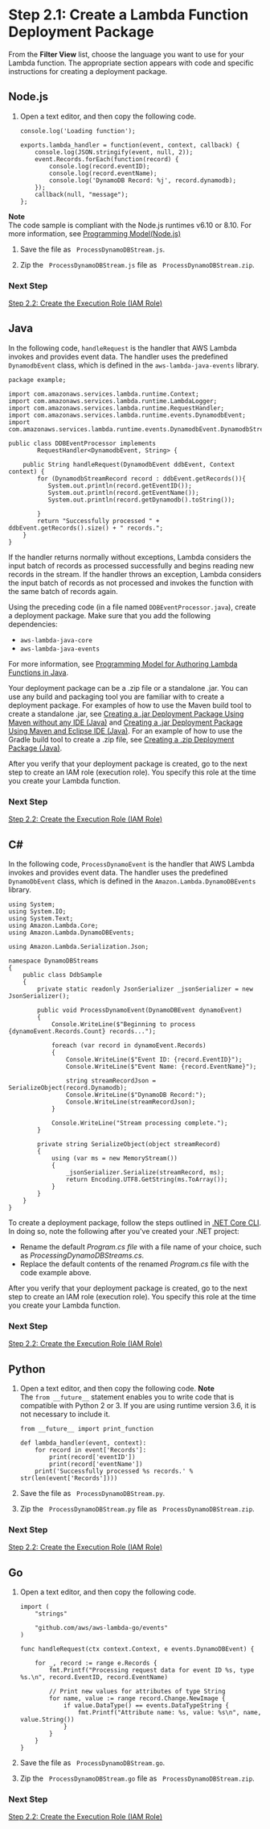 # Step 2\.1: Create a Lambda Function Deployment Package<a name="with-dynamodb-create-package"></a>

From the **Filter View** list, choose the language you want to use for your Lambda function\. The appropriate section appears with code and specific instructions for creating a deployment package\.

## Node\.js<a name="with-ddb-example-deployment-pkg-nodejs"></a>

1. Open a text editor, and then copy the following code\. 

   ```
   console.log('Loading function');
   
   exports.lambda_handler = function(event, context, callback) {
       console.log(JSON.stringify(event, null, 2));
       event.Records.forEach(function(record) {
           console.log(record.eventID);
           console.log(record.eventName);
           console.log('DynamoDB Record: %j', record.dynamodb);
       });
       callback(null, "message");
   };
   ```
**Note**  
The code sample is compliant with the Node\.js runtimes v6\.10 or 8\.10\. For more information, see [Programming Model\(Node\.js\)](programming-model.md)

1. Save the file as ` ProcessDynamoDBStream.js`\.

1. Zip the ` ProcessDynamoDBStream.js` file as ` ProcessDynamoDBStream.zip`\. 

### Next Step<a name="ddb-create-deployment-pkg-nodejs-next-step"></a>

 [Step 2\.2: Create the Execution Role \(IAM Role\)](with-dynamodb-create-execution-role.md) 

## Java<a name="with-ddb-example-deployment-pkg-java"></a>

In the following code, `handleRequest` is the handler that AWS Lambda invokes and provides event data\. The handler uses the predefined `DynamodbEvent` class, which is defined in the `aws-lambda-java-events` library\. 

```
package example;

import com.amazonaws.services.lambda.runtime.Context;
import com.amazonaws.services.lambda.runtime.LambdaLogger;
import com.amazonaws.services.lambda.runtime.RequestHandler;
import com.amazonaws.services.lambda.runtime.events.DynamodbEvent;
import com.amazonaws.services.lambda.runtime.events.DynamodbEvent.DynamodbStreamRecord;

public class DDBEventProcessor implements
        RequestHandler<DynamodbEvent, String> {
    
    public String handleRequest(DynamodbEvent ddbEvent, Context context) {       
        for (DynamodbStreamRecord record : ddbEvent.getRecords()){
           System.out.println(record.getEventID());
           System.out.println(record.getEventName());
           System.out.println(record.getDynamodb().toString());
           
        }
        return "Successfully processed " + ddbEvent.getRecords().size() + " records.";
    }
}
```

If the handler returns normally without exceptions, Lambda considers the input batch of records as processed successfully and begins reading new records in the stream\. If the handler throws an exception, Lambda considers the input batch of records as not processed and invokes the function with the same batch of records again\. 

Using the preceding code \(in a file named `DDBEventProcessor.java`\), create a deployment package\. Make sure that you add the following dependencies: 
+ `aws-lambda-java-core`
+ `aws-lambda-java-events` 

For more information, see [Programming Model for Authoring Lambda Functions in Java](java-programming-model.md)\.

Your deployment package can be a \.zip file or a standalone \.jar\. You can use any build and packaging tool you are familiar with to create a deployment package\. For examples of how to use the Maven build tool to create a standalone \.jar, see [Creating a \.jar Deployment Package Using Maven without any IDE \(Java\)](java-create-jar-pkg-maven-no-ide.md) and [Creating a \.jar Deployment Package Using Maven and Eclipse IDE \(Java\)](java-create-jar-pkg-maven-and-eclipse.md)\. For an example of how to use the Gradle build tool to create a \.zip file, see [Creating a \.zip Deployment Package \(Java\)](create-deployment-pkg-zip-java.md)\.

After you verify that your deployment package is created, go to the next step to create an IAM role \(execution role\)\. You specify this role at the time you create your Lambda function\. 

### Next Step<a name="ddb-create-deployment-pkg-java-next-step"></a>

 [Step 2\.2: Create the Execution Role \(IAM Role\)](with-dynamodb-create-execution-role.md) 

## C\#<a name="with-ddb-example-deployment-pkg-dotnet"></a>

In the following code, `ProcessDynamoEvent` is the handler that AWS Lambda invokes and provides event data\. The handler uses the predefined `DynamoDbEvent` class, which is defined in the `Amazon.Lambda.DynamoDBEvents` library\. 

```
using System;
using System.IO;
using System.Text;
using Amazon.Lambda.Core;
using Amazon.Lambda.DynamoDBEvents;
 
using Amazon.Lambda.Serialization.Json;
 
namespace DynamoDBStreams
{
    public class DdbSample
    {
        private static readonly JsonSerializer _jsonSerializer = new JsonSerializer();
 
        public void ProcessDynamoEvent(DynamoDBEvent dynamoEvent)
        {
            Console.WriteLine($"Beginning to process {dynamoEvent.Records.Count} records...");
 
            foreach (var record in dynamoEvent.Records)
            {
                Console.WriteLine($"Event ID: {record.EventID}");
                Console.WriteLine($"Event Name: {record.EventName}");
 
                string streamRecordJson = SerializeObject(record.Dynamodb);
                Console.WriteLine($"DynamoDB Record:");
                Console.WriteLine(streamRecordJson);
            }
 
            Console.WriteLine("Stream processing complete.");
        }
 
        private string SerializeObject(object streamRecord)
        {
            using (var ms = new MemoryStream())
            {
                _jsonSerializer.Serialize(streamRecord, ms);
                return Encoding.UTF8.GetString(ms.ToArray());
            }
        }
    }
}
```

To create a deployment package, follow the steps outlined in [\.NET Core CLI](lambda-dotnet-coreclr-deployment-package.md)\. In doing so, note the following after you've created your \.NET project: 
+ Rename the default *Program\.cs file* with a file name of your choice, such as *ProcessingDynamoDBStreams\.cs*\. 
+ Replace the default contents of the renamed *Program\.cs* file with the code example above\.

After you verify that your deployment package is created, go to the next step to create an IAM role \(execution role\)\. You specify this role at the time you create your Lambda function\. 

### Next Step<a name="create-deployment-pkg-dotnet-next-step"></a>

 [Step 2\.2: Create the Execution Role \(IAM Role\)](with-dynamodb-create-execution-role.md) 

## Python<a name="with-ddb-example-deployment-pkg-python"></a>

1. Open a text editor, and then copy the following code\. 
**Note**  
The `from __future__` statement enables you to write code that is compatible with Python 2 or 3\. If you are using runtime version 3\.6, it is not necessary to include it\.

   ```
   from __future__ import print_function
   
   def lambda_handler(event, context):
       for record in event['Records']:
           print(record['eventID'])
           print(record['eventName'])       
       print('Successfully processed %s records.' % str(len(event['Records'])))
   ```

1. Save the file as ` ProcessDynamoDBStream.py`\.

1. Zip the ` ProcessDynamoDBStream.py` file as ` ProcessDynamoDBStream.zip`\. 

### Next Step<a name="ddb-create-deployment-pkg-python-next-step"></a>

 [Step 2\.2: Create the Execution Role \(IAM Role\)](with-dynamodb-create-execution-role.md) 

## Go<a name="with-ddb-example-deployment-pkg-go"></a>

1. Open a text editor, and then copy the following code\. 

   ```
   import (
       "strings"
   
       "github.com/aws/aws-lambda-go/events"
   )
   
   func handleRequest(ctx context.Context, e events.DynamoDBEvent) {
   
       for _, record := range e.Records {
           fmt.Printf("Processing request data for event ID %s, type %s.\n", record.EventID, record.EventName)
   
           // Print new values for attributes of type String
           for name, value := range record.Change.NewImage {
               if value.DataType() == events.DataTypeString {
                   fmt.Printf("Attribute name: %s, value: %s\n", name, value.String())
               }
           }
       }
   }
   ```

1. Save the file as ` ProcessDynamoDBStream.go`\.

1. Zip the ` ProcessDynamoDBStream.go` file as ` ProcessDynamoDBStream.zip`\. 

### Next Step<a name="ddb-create-deployment-pkg-go-next-step"></a>

 [Step 2\.2: Create the Execution Role \(IAM Role\)](with-dynamodb-create-execution-role.md) 
